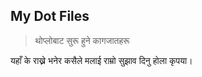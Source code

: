 ## My Dot Files
> थोप्लोबाट सुरू हुने कागजातहरू

यहाँ के राख्ने भनेर कसैले मलाई राम्रो सुझाव दिनु होला कृपया।
